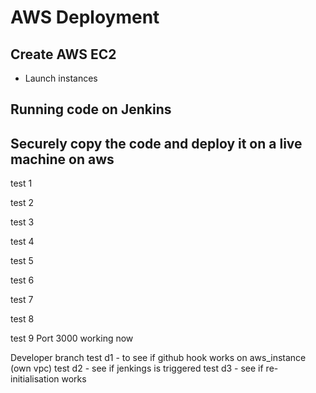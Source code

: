 # AWS Deployment
## Create AWS EC2
- Launch instances

## Running code on Jenkins

## Securely copy the code and deploy it on a live machine on aws


test 1

test 2

test 3

test 4

test 5

test 6

test 7

test 8

test 9
Port 3000 working now

Developer branch
test d1 - to see if github hook works on aws_instance (own vpc)
test d2 - see if jenkings is triggered
test d3 - see if re-initialisation works
